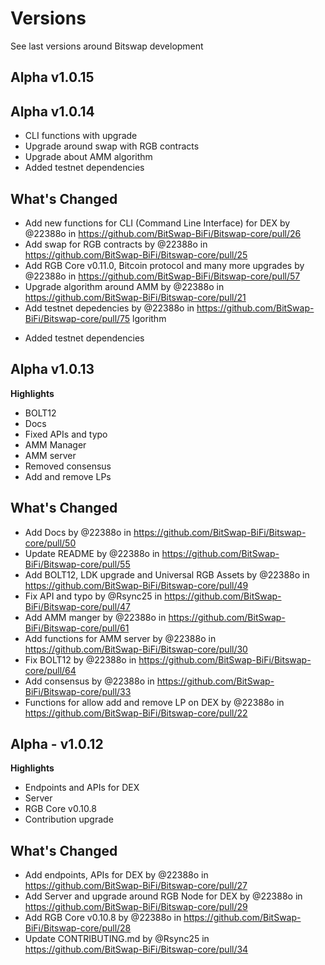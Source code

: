 # Versions

See last versions around Bitswap development

## Alpha v1.0.15

## Alpha v1.0.14


- CLI functions with upgrade
- Upgrade around swap with RGB contracts
- Upgrade about AMM algorithm
- Added testnet dependencies

## What's Changed
* Add new functions for CLI (Command Line Interface) for DEX by @22388o in https://github.com/BitSwap-BiFi/Bitswap-core/pull/26
* Add swap for RGB contracts by @22388o in https://github.com/BitSwap-BiFi/Bitswap-core/pull/25
* Add RGB Core v0.11.0, Bitcoin protocol and many more upgrades by @22388o in https://github.com/BitSwap-BiFi/Bitswap-core/pull/57
* Upgrade algorithm around AMM by @22388o in https://github.com/BitSwap-BiFi/Bitswap-core/pull/21
* Add testnet depedencies by @22388o in https://github.com/BitSwap-BiFi/Bitswap-core/pull/75
lgorithm
- Added testnet dependencies

## Alpha v1.0.13

**Highlights**

- BOLT12
- Docs
- Fixed APIs and typo
- AMM Manager
- AMM server
- Removed consensus
- Add and remove LPs 



## What's Changed
* Add Docs by @22388o in https://github.com/BitSwap-BiFi/Bitswap-core/pull/50
* Update README by @22388o in https://github.com/BitSwap-BiFi/Bitswap-core/pull/55
* Add BOLT12, LDK upgrade and Universal RGB Assets by @22388o in https://github.com/BitSwap-BiFi/Bitswap-core/pull/49
* Fix API and typo by @Rsync25 in https://github.com/BitSwap-BiFi/Bitswap-core/pull/47
* Add AMM manger by @22388o in https://github.com/BitSwap-BiFi/Bitswap-core/pull/61
* Add functions for AMM server by @22388o in https://github.com/BitSwap-BiFi/Bitswap-core/pull/30
* Fix BOLT12  by @22388o in https://github.com/BitSwap-BiFi/Bitswap-core/pull/64
* Add consensus by @22388o in https://github.com/BitSwap-BiFi/Bitswap-core/pull/33
* Functions for allow add and remove LP on DEX by @22388o in https://github.com/BitSwap-BiFi/Bitswap-core/pull/22

## Alpha - v1.0.12 

**Highlights**

- Endpoints and APIs for DEX
- Server
- RGB Core v0.10.8
- Contribution upgrade

## What's Changed
* Add endpoints, APIs for DEX by @22388o in https://github.com/BitSwap-BiFi/Bitswap-core/pull/27
* Add Server  and upgrade around RGB Node for DEX by @22388o in https://github.com/BitSwap-BiFi/Bitswap-core/pull/29
* Add RGB Core v0.10.8 by @22388o in https://github.com/BitSwap-BiFi/Bitswap-core/pull/28
* Update CONTRIBUTING.md by @Rsync25 in https://github.com/BitSwap-BiFi/Bitswap-core/pull/34
